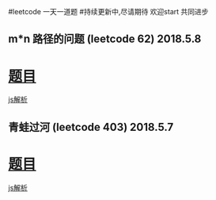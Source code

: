 #leetcode 一天一道题
#持续更新中,尽请期待 欢迎start  共同进步


## m*n 路径的问题 (leetcode 62) 2018.5.8
[题目](https://github.com/qingclass/2018/tree/master/algorithm/uniquePaths)
========================
[js解析](https://github.com/qingclass/2018/blob/master/algorithm/uniquePaths/uniquePaths.js)

##  青蛙过河 (leetcode 403) 2018.5.7
[题目](https://github.com/qingclass/2018/tree/master/algorithm/canCross)
=========================
[js解析](https://github.com/qingclass/2018/blob/master/algorithm/canCross/canCross.js)